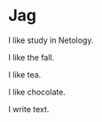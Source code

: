 # Jag

I like study in Netology.

I like the fall.

I like tea.

I like chocolate.

I write text.


